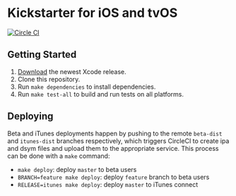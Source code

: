 # Kickstarter for iOS and tvOS

[![Circle CI](https://circleci.com/gh/kickstarter/kickstarter-tv.svg?style=svg&circle-token=2b61f76d12b127455820924f347fd9e6697da9dc)](https://circleci.com/gh/kickstarter/kickstarter-tv)

## Getting Started

1. [Download](https://developer.apple.com/xcode/download/) the newest Xcode release.
1. Clone this repository.
1. Run `make dependencies` to install dependencies.
1. Run `make test-all` to build and run tests on all platforms.

## Deploying

Beta and iTunes deployments happen by pushing to the remote `beta-dist` and `itunes-dist` branches respectively, which triggers CircleCI to create ipa and dsym files and upload them to the appropriate service. This process can be done with a `make` command:

* `make deploy`: deploy `master` to beta users
* `BRANCH=feature make deploy`: deploy `feature` branch to beta users
* `RELEASE=itunes make deploy`: deploy `master` to iTunes connect
